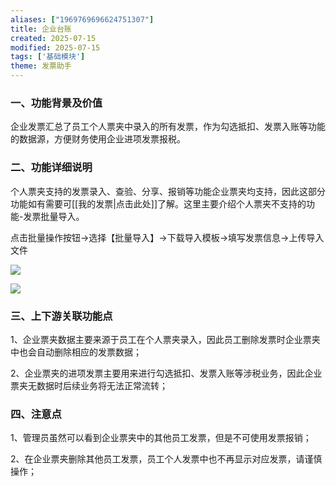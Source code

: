 ```yaml
---
aliases: ["1969769696624751307"]
title: 企业台账
created: 2025-07-15
modified: 2025-07-15
tags: ['基础模块']
theme: 发票助手
---
```


### 一、功能背景及价值

企业发票汇总了员工个人票夹中录入的所有发票，作为勾选抵扣、发票入账等功能的数据源，方便财务使用企业进项发票报税。

### 二、功能详细说明

个人票夹支持的发票录入、查验、分享、报销等功能企业票夹均支持，因此这部分功能如有需要可[[我的发票|点击此处]]了解。这里主要介绍个人票夹不支持的功能-发票批量导入。

点击批量操作按钮->选择【批量导入】->下载导入模板->填写发票信息->上传导入文件

![](20eac2d8672c98dada757186049ec6ff.jpg)

![](f96fa2d7e0bc3e2b489718b049d6aa99.jpg)

### 三、上下游关联功能点

1、企业票夹数据主要来源于员工在个人票夹录入，因此员工删除发票时企业票夹中也会自动删除相应的发票数据；

2、企业票夹的进项发票主要用来进行勾选抵扣、发票入账等涉税业务，因此企业票夹无数据时后续业务将无法正常流转；

### 四、注意点

1、管理员虽然可以看到企业票夹中的其他员工发票，但是不可使用发票报销；

2、在企业票夹删除其他员工发票，员工个人发票中也不再显示对应发票，请谨慎操作；